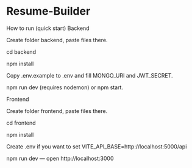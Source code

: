 # Resume-Builder

How to run (quick start)
Backend

Create folder backend, paste files there.

cd backend

npm install

Copy .env.example to .env and fill MONGO_URI and JWT_SECRET.

npm run dev (requires nodemon) or npm start.

Frontend

Create folder frontend, paste files there.

cd frontend

npm install

Create .env if you want to set VITE_API_BASE=http://localhost:5000/api

npm run dev — open http://localhost:3000